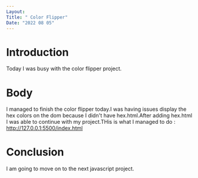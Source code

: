 ```yaml
---
Layout:
Title: " Color Flipper"
Date: "2022 08 05"
---
```


# Introduction
Today I was busy with the color flipper project.

# Body
I managed to finish the color flipper today.I was having issues display the hex colors on the dom because I didn't have hex.html.After adding hex.html I was able to continue with my project.THis is what I managed to do : http://127.0.0.1:5500/index.html

# Conclusion
I am going to move on to the next javascript project.